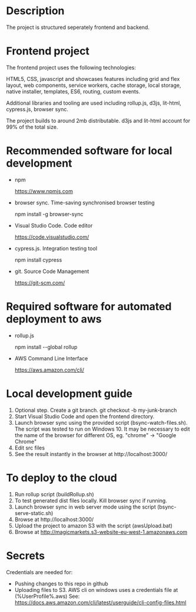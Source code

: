 # Description

The project is structured seperately frontend and backend.

# Frontend project

The frontend project uses the following technologies:

HTML5, CSS, javascript and showcases features including grid and flex layout, web components, service workers, cache storage, local storage, native installer, templates, ES6, routing, custom events.

Additional libraries and tooling are used including rollup.js, d3js, lit-html, cypress.js, browser sync.

The project builds to around 2mb distributable.  d3js and lit-html account for 99% of the total size. 
	
# Recommended software for local development

- npm 

	https://www.npmjs.com
	
- browser sync.  Time-saving synchronised browser testing

	npm install -g browser-sync
	
- Visual Studio Code.  Code editor 

	https://code.visualstudio.com/

- cypress.js.  Integration testing tool

	npm install cypress
	
- git.  Source Code Management

	https://git-scm.com/
	
# Required software for automated deployment to aws

- rollup.js
	
	npm install --global rollup
	
- AWS Command Line Interface
	
	https://aws.amazon.com/cli/

# Local development guide

1. Optional step.  Create a git branch.  git checkout -b my-junk-branch
2. Start Visual Studio Code and open the frontend directory.
2. Launch browser sync using the provided script (bsync-watch-files.sh).  The script was tested to run on Windows 10. It may be necessary to edit the name of the browser for different OS, eg. "chrome" -> "Google Chrome"
3. Edit src files
4. See the result instantly in the browser at http://localhost:3000/

# To deploy to the cloud

1. Run rollup script (buildRollup.sh)
2. To test generated dist files locally.  Kill browser sync if running.  
3. Launch browser sync in web server mode using the script (bsync-serve-static.sh)
4. Browse at http://localhost:3000/
5. Upload the project to amazon S3 with the script (awsUpload.bat)
6. Browse at http://magicmarkets.s3-website-eu-west-1.amazonaws.com

# Secrets

Credentials are needed for:

- Pushing changes to this repo in github
- Uploading files to S3.  AWS cli on windows uses a credentials file at (%UserProfile%\.aws)  See: https://docs.aws.amazon.com/cli/latest/userguide/cli-config-files.html